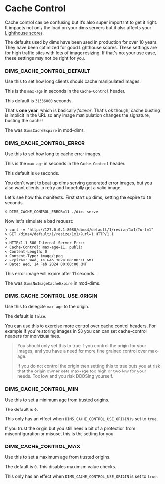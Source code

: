 # Cache Control

Cache control can be confusing but it's also super important to get it right. It impacts
not only the load on your dims servers but it also affects your [Lighthouse
scores](https://developer.chrome.com/docs/lighthouse/performance/uses-optimized-images#how_lighthouse_flags_images_as_optimizable).

The defaults used by dims have been used in production for over 10 years. They have been optimized
for good Lighthouse scores. These settings are for high traffic sites with lots of image resizing.
If that's not your use case, these settings may not be right for you.

### DIMS_CACHE_CONTROL_DEFAULT

Use this to set how long clients should cache manipulated images. 

This is the `max-age` in seconds in the `Cache-Control` header.

This default is `31536000` seconds. 

That's **one year**, which is basically *forever*. That's ok though, cache busting
is implicit in the URL so any image manipulation changes the signature, busting the cache!

The was `DimsCacheExpire` in mod-dims.

### DIMS_CACHE_CONTROL_ERROR

Use this to set how long to cache error images.

This is the `max-age` in seconds in the `Cache-Control` header.

This default is `60` seconds. 

You don't want to beat up dims serving generated error images, but you also want
clients to retry and hopefully get a valid image.

Let's see how this manifests. First start up dims, setting the expire to `10` seconds.

```shell
$ DIMS_CACHE_CONTROL_ERROR=11 ./dims serve 
```

Now let's simulate a bad request:

```shell
❯ curl -v "http://127.0.0.1:8080/dims4/default/1/resize/1x1/?url=1"
> GET /dims4/default/1/resize/1x1/?url=1 HTTP/1.1
> 
< HTTP/1.1 500 Internal Server Error
< Cache-Control: max-age=11, public
< Content-Length: 0
< Content-Type: image/jpeg
< Expires: Wed, 14 Feb 2024 00:00:11 GMT
< Date: Wed, 14 Feb 2024 00:00:00 GMT
```

This error image will expire after 11 seconds.

The was `DimsNoImageCacheExpire` in mod-dims.

### DIMS_CACHE_CONTROL_USE_ORIGIN

Use this to delegate `max-age` to the origin.

The default is `false`.

You can use this to exercise more control over cache control headers.  For example if you're storing
images in S3 you can can set cache-control headers for individual files.

> You should only set this to true if you control the origin for your images,
> and you have a need for more fine grained control over max-age.
>
> If you do not control the origin then setting this to true puts you at risk that 
> the origin owner sets max-age too high or two low for your needs. Too low and you
> risk DDOSing yourself.

### DIMS_CACHE_CONTROL_MIN

Use this to set a minimum age from trusted origins.

The default is `0`.

This only has an effect when `DIMS_CACHE_CONTROL_USE_ORIGIN` is set to `true`.

If you trust the origin but you still need a bit of a protection from
misconfiguration or misuse, this is the setting for you.

### DIMS_CACHE_CONTROL_MAX

Use this to set a maximum age from trusted origins.

The default is `0`. This disables maximum value checks.

This only has an effect when `DIMS_CACHE_CONTROL_USE_ORIGIN` is set to `true`.

